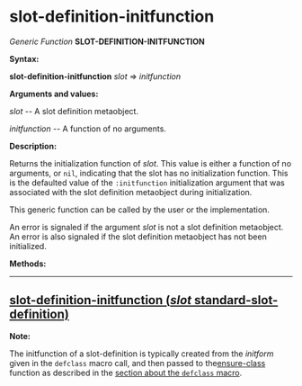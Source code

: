 slot-definition-initfunction
============================

*Generic Function* **SLOT-DEFINITION-INITFUNCTION**

**Syntax:**

**slot-definition-initfunction** *slot* => *initfunction*

**Arguments and values:**

*slot* -- A slot definition metaobject.

*initfunction* -- A function of no arguments.

**Description:**

Returns the initialization function of *slot*. This value is either a function of no arguments, or `nil`, indicating that the slot has no initialization function. This is the defaulted value of the `:initfunction` initialization argument that was associated with the slot definition metaobject during initialization.

This generic function can be called by the user or the implementation.

An error is signaled if the argument *slot* is not a slot definition metaobject. An error is also signaled if the slot definition metaobject has not been initialized.

**Methods:**

  --------------------------------------------------------------------------------------------------------------------------------
  [**slot-definition-initfunction** (*slot* standard-slot-definition)](/docs/meta-object-protocol/slot-definition-initfunction-standard-slot-definition)
  --------------------------------------------------------------------------------------------------------------------------------

**Note:**

The initfunction of a slot-definition is typically created from the *initform* given in the `defclass` macro call, and then passed to the[ensure-class](/docs/meta-object-protocol/ensure-class) function as described in the [section about the `defclass` macro](/docs/meta-object-protocol/the-defclass-macro).
